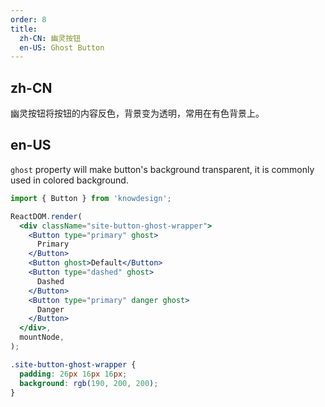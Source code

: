```yaml
---
order: 8
title:
  zh-CN: 幽灵按钮
  en-US: Ghost Button
---
```


## zh-CN

幽灵按钮将按钮的内容反色，背景变为透明，常用在有色背景上。

## en-US

`ghost` property will make button's background transparent, it is commonly used in colored background.

```jsx
import { Button } from 'knowdesign';

ReactDOM.render(
  <div className="site-button-ghost-wrapper">
    <Button type="primary" ghost>
      Primary
    </Button>
    <Button ghost>Default</Button>
    <Button type="dashed" ghost>
      Dashed
    </Button>
    <Button type="primary" danger ghost>
      Danger
    </Button>
  </div>,
  mountNode,
);
```

```css
.site-button-ghost-wrapper {
  padding: 26px 16px 16px;
  background: rgb(190, 200, 200);
}
```
